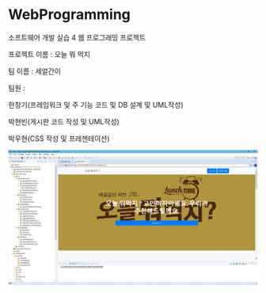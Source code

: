 # WebProgramming

소프트웨어 개발 실습 4 웹 프로그래밍 프로젝트

프로젝트 이름 : 오늘 뭐 먹지

팀 이름 : 세얼간이

팀원 :

한창기(프레임워크 및 주 기능 코드 및 DB 설계 및 UML작성)

박현빈(게시판 코드 작성 및 UML작성)

박우현(CSS 작성 및 프레젠테이션)

<img src="./Screenshot.JPG">
